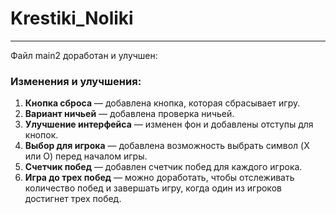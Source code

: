# Krestiki_Noliki
___
Файл main2 
доработан и улучшен:
### Изменения и улучшения:
1. **Кнопка сброса** — добавлена кнопка, которая сбрасывает игру.
2. **Вариант ничьей** — добавлена проверка ничьей.
3. **Улучшение интерфейса** — изменен фон и добавлены отступы для кнопок.
4. **Выбор для игрока** — добавлена возможность выбрать символ (X или O) 
перед началом игры.
5. **Счетчик побед** — добавлен счетчик побед для каждого игрока.
6. **Игра до трех побед** — можно доработать, чтобы 
отслеживать количество побед и завершать игру, 
когда один из игроков достигнет трех побед.
